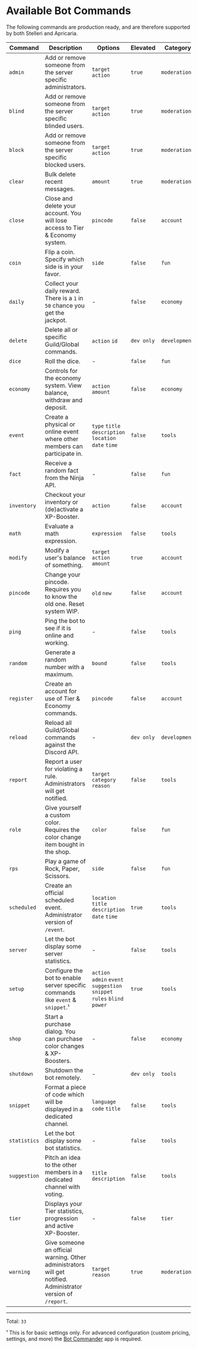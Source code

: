 # Available Bot Commands

The following commands are production ready, and are therefore supported by both Stelleri and Apricaria.

| Command | Description | Options | Elevated | Category | Introduction |
| - | - | - | - | - | - |
| `admin` | Add or remove someone from the server specific administrators. | `target` `action` | `true` | `moderation` | `v2.3.0` |
| `blind` | Add or remove someone from the server specific blinded users. | `target` `action` | `true` | `moderation` | `v2.1.0` |
| `block` | Add or remove someone from the server specific blocked users. | `target` `action` | `true` | `moderation` | `v2.0.0` |
| `clear` | Bulk delete recent messages. | `amount` | `true` | `moderation` | `v2.1.0` |
| `close` | Close and delete your account. You will lose access to Tier & Economy system. | `pincode` | `false` | `account` | `v2.0.0` |
| `coin` | Flip a coin. Specify which side is in your favor. | `side` | `false` | `fun` | `v2.0.0` |
| `daily` | Collect your daily reward. There is a `1` in `50` chance you get the jackpot. | - | `false` | `economy` | `v2.1.0` |
| `delete` | Delete all or specific Guild/Global commands. | `action` `id` | `dev only` | `development` | `v2.0.0` |
| `dice` | Roll the dice. | - | `false` | `fun` | `v2.0.0` |
| `economy` | Controls for the economy system. View balance, withdraw and deposit. | `action` `amount` | `false` | `economy` | `v2.0.0` |
| `event` | Create a physical or online event where other members can participate in. | `type` `title` `description` `location` `date` `time` | `false` | `tools` | `v2.0.0` |
| `fact` | Receive a random fact from the Ninja API. | - | `false` | `fun` | `v2.2.0` |
| `inventory` | Checkout your inventory or (de)activate a XP-Booster. | `action` | `false` | `account` | `v2.5.0` |
| `math` | Evaluate a math expression. | `expression` | `false` | `tools` | `v2.0.0` |
| `modify` | Modify a user's balance of something. | `target` `action` `amount` | `true` | `account` | `v2.0.0` |
| `pincode` | Change your pincode. Requires you to know the old one. Reset system WIP. | `old` `new` | `false` | `account` | `v2.0.0` |
| `ping` | Ping the bot to see if it is online and working. | - | `false` | `tools` | `v2.0.0` |
| `random` | Generate a random number with a maximum. | `bound` | `false` | `tools` | `v2.0.0` |
| `register` | Create an account for use of Tier & Economy commands. | `pincode` | `false` | `account` | `v2.0.0` |
| `reload` | Reload all Guild/Global commands against the Discord API. | - | `dev only` | `development` | `v2.5.0` |
| `report` | Report a user for violating a rule. Administrators will get notified. | `target` `category` `reason` | `false` | `tools` | `v2.0.0` |
| `role` | Give yourself a custom color. Requires the color change item bought in the shop. | `color` | `false` | `fun` | `v2.0.0` |
| `rps` | Play a game of Rock, Paper, Scissors. | `side` | `false` | `fun` | `v2.1.0` |
| `scheduled` | Create an official scheduled event. Administrator version of `/event`. | `location` `title` `description` `date` `time` | `true` | `tools` | `v2.8.0` |
| `server` | Let the bot display some server statistics. | - | `false` | `tools` | `v2.0.0` |
| `setup` | Configure the bot to enable server specific commands like `event` & `snippet`.¹ | `action` `admin` `event` `suggestion` `snippet` `rules` `blind` `power` | `true` | `tools` | `v2.4.0` |
| `shop` | Start a purchase dialog. You can purchase color changes & XP-Boosters. | - | `false` | `economy` | `v2.5.0` |
| `shutdown` | Shutdown the bot remotely. | - | `dev only` | `tools` | `v2.0.0` |
| `snippet` | Format a piece of code which will be displayed in a dedicated channel. | `language` `code` `title` | `false` | `tools` | `v2.1.0` |
| `statistics` | Let the bot display some bot statistics. | - | `false` | `tools` | `v2.0.0` |
| `suggestion` | Pitch an idea to the other members in a dedicated channel with voting. | `title` `description` | `false` | `tools` | `v2.0.0` |
| `tier` | Displays your Tier statistics, progression and active XP-Booster. | - | `false` | `tier` | `v2.0.0` |
| `warning` | Give someone an official warning. Other administrators will get notified. Administrator version of `/report`. | `target` `reason` | `true` | `moderation` | `v2.0.0` |

---

Total: `33`

¹ This is for basic settings only. For advanced configuration (custom pricing, settings, and more) the [Bot Commander](https://github.com/SVKruik/bot-config-ui) app is required.
